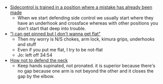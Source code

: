 - [Sidecontrol is trained in a position where a mistake has already been made](https://youtu.be/taIB7Axc5bs?t=1622)
	- When we start defending side control we usually start where they have an underhook and crossface whereas with other positions you don't start that deep into trouble.
- ["I can get pinned but I don't wanna get flat"](https://youtu.be/taIB7Axc5bs?t=2000)
	- Then my worry is N/S chokes, arm lock, kimura grips, underhooks and stuff
	- Even if you put me flat, I try to be not-flat
	- Jo: left off 34:54
- [How not to defend the neck](https://youtu.be/-c-B3o4mgS8?t=251)
	- Keep hands supinated, not pronated.  it is superior because there's no gap because one arm is not beyond the other and it closes the gap by the elbow.
